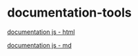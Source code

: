 # documentation-tools

[documentation js - html](documentationjs/index.html)

[documentation js - md](documentationjs_md)
